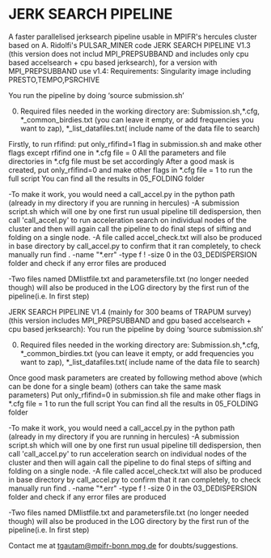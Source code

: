 # JERK SEARCH PIPELINE

A faster parallelised jerksearch pipeline usable in MPIFR's hercules cluster based on A. Ridolfi's PULSAR_MINER code
JERK SEARCH PIPELINE V1.3 (this version does not includ MPI_PREPSUBBAND and includes only cpu based accelsearch + cpu based jerksearch), for a version with MPI_PREPSUBBAND use v1.4:
Requirements: Singularity image including PRESTO,TEMPO,PSRCHIVE

You run the pipeline by doing ‘source submission.sh’

0) Required files needed in the working directory are:
 Submission.sh,*.cfg, *_common_birdies.txt (you can leave it empty, or add frequencies you want to zap), *_list_datafiles.txt( include name of the data file to search)

Firstly, to run rfifind: put only_rfifind=1 flag in submission.sh and make other flags except rfifind one in *.cfg file = 0
All the parameters and file directories in *.cfg file must be set accordingly
After a good mask is created, put only_rfifind=0 and make other flags in *.cfg file = 1 to run the full script
You can find all the results in 05_FOLDING folder

-To make it work, you would need a call_accel.py in the python path (already in my directory if you are running in hercules)
-A submission script.sh which will one by one first run usual pipeline till dedispersion, then call 'call_accel.py' to run acceleration search on individual nodes of the cluster and then will again call the pipeline to do final steps of sifting and folding on a single node.
-A file called accel_check.txt will also be produced in base directory by call_accel.py to confirm that it ran completely, to check manually run find . -name "*.err" -type f ! -size 0 in the 03_DEDISPERSION folder and check if any error files are produced

-Two files named DMlistfile.txt and parametersfile.txt (no longer needed though) will also be produced in the LOG directory by the first run of the pipeline(i.e. In first step)

JERK SEARCH PIPELINE V1.4 (mainly for 300 beams of TRAPUM survey) (this version includes MPI_PREPSUBBAND and gpu based accelsearch + cpu based jerksearch):
You run the pipeline by doing ‘source submission.sh’

0) Required files needed in the working directory are:
 Submission.sh,*.cfg, *_common_birdies.txt (you can leave it empty, or add frequencies you want to zap), *_list_datafiles.txt( include name of the data file to search)

Once good mask parameters are created by following method above (which can be done for a single beam) (others can take the same mask parameters)
Put only_rfifind=0 in submission.sh file and make other flags in *.cfg file = 1 to run the full script
You can find all the results in 05_FOLDING folder

-To make it work, you would need a call_accel.py in the python path (already in my directory if you are running in hercules)
-A submission script.sh which will one by one first run usual pipeline till dedispersion, then call 'call_accel.py' to run acceleration search on individual nodes of the cluster and then will again call the pipeline to do final steps of sifting and folding on a single node.
-A file called accel_check.txt will also be produced in base directory by call_accel.py to confirm that it ran completely, to check manually run find . -name "*.err" -type f ! -size 0 in the 03_DEDISPERSION folder and check if any error files are produced

-Two files named DMlistfile.txt and parametersfile.txt (no longer needed though) will also be produced in the LOG directory by the first run of the pipeline(i.e. In first step)



Contact me at tgautam@mpifr-bonn.mpg.de for doubts/suggestions.
